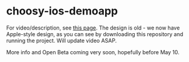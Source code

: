 choosy-ios-demoapp
==================

For video/description, see [this page](http://substantial.github.io/choosy). The design is old - we now have Apple-style design, as you can see by downloading this repository and running the project. Will update video ASAP. 

More info and Open Beta coming very soon, hopefully before May 10. 
